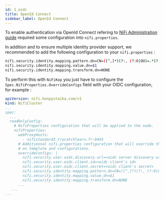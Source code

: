 ```yaml
---
id: 1_oidc
title: OpenId Connect
sidebar_label: OpenId Connect
---
```


To enable authentication via OpenId Connect refering to [NiFi Administration guide](https://nifi.apache.org/docs/nifi-docs/html/administration-guide.html) required some configuration into `nifi.properties`.

In addition and to ensure multiple identity provider support, we recommended to add the following configuration to your `nifi.properties` : 

```sh
nifi.security.identity.mapping.pattern.dn=CN=([^,]*)(?:, (?:O|OU)=.*)?
nifi.security.identity.mapping.value.dn=$1
nifi.security.identity.mapping.transform.dn=NONE
```

To perform this with `NiFiKop` you just have to configure the `Spec.NifiProperties.OverrideConfigs` field with your OIDC configuration, for example :

```yaml
apiVersion: nifi.konpyutaika.com/v1
kind: NifiCluster
...
spec:
  ...
  readOnlyConfig:
    # NifiProperties configuration that will be applied to the node.
    nifiProperties:
      webProxyHosts:
        - nifistandard2.trycatchlearn.fr:8443
      # Additionnal nifi.properties configuration that will override the one produced based
      # on template and configurations.
      overrideConfigs: |
        nifi.security.user.oidc.discovery.url=<oidc server discovery url>
        nifi.security.user.oidc.client.id=<oidc client's id>
        nifi.security.user.oidc.client.secret=<oidc client's secret>
        nifi.security.identity.mapping.pattern.dn=CN=([^,]*)(?:, (?:O|OU)=.*)?
        nifi.security.identity.mapping.value.dn=$1
        nifi.security.identity.mapping.transform.dn=NONE
      ...
   ...
...
```